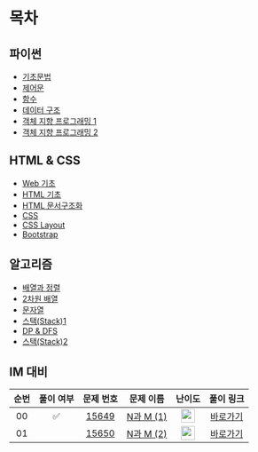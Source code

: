 # 목차

## 파이썬

- [기초문법](https://github.com/SuhyungK/TIL/blob/master/Python/01_%EA%B8%B0%EC%B4%88%EB%AC%B8%EB%B2%95.md)
- [제어문](https://github.com/SuhyungK/TIL/blob/master/Python/%EC%A0%9C%EC%96%B4%EB%AC%B8.md)
- [함수](https://github.com/SuhyungK/TIL/blob/master/Python/04_%ED%95%A8%EC%88%98.md)
- [데이터 구조](https://github.com/SuhyungK/TIL/blob/master/Python/05_%EB%8D%B0%EC%9D%B4%ED%84%B0%EA%B5%AC%EC%A1%B0.md)
- [객체 지향 프로그래밍 1](https://github.com/SuhyungK/TIL/blob/master/Python/05_%EA%B0%9D%EC%B2%B4%EC%A7%80%ED%96%A51.md)
- [객체 지향 프로그래밍 2](https://github.com/SuhyungK/TIL/blob/master/Python/06_%EA%B0%9D%EC%B2%B4%EC%A7%80%ED%96%A52.md)


## HTML & CSS

- [Web 기초](https://github.com/SuhyungK/TIL/blob/master/2_HTML_CSS/01_Web_%EA%B8%B0%EC%B4%88.md)
- [HTML 기초](https://github.com/SuhyungK/TIL/blob/master/2_HTML_CSS/02_HTML_%EA%B8%B0%EC%B4%88.md)
- [HTML 문서구조화](https://github.com/SuhyungK/TIL/blob/master/2_HTML_CSS/03_HTML_%EB%AC%B8%EC%84%9C%EA%B5%AC%EC%A1%B0%ED%99%94.md)
- [CSS](https://github.com/SuhyungK/TIL/blob/master/2_HTML_CSS/04_CSS.md)
- [CSS Layout](https://github.com/SuhyungK/TIL/blob/master/2_HTML_CSS/05_CSS_Layout.md)
- [Bootstrap](https://github.com/SuhyungK/TIL/blob/master/2_HTML_CSS/06_bootstrap.md)


## 알고리즘

- [배열과 정렬](https://github.com/SuhyungK/TIL/blob/master/3_Algorithm/01_%EB%B0%B0%EC%97%B4%EA%B3%BC%EC%A0%95%EB%A0%AC.md)
- [2차원 배열](https://github.com/SuhyungK/TIL/blob/master/3_Algorithm/02_2%EC%B0%A8%EC%9B%90%EB%B0%B0%EC%97%B4.md)
- [문자열](https://github.com/SuhyungK/TIL/blob/master/3_Algorithm/03_%EB%AC%B8%EC%9E%90%EC%97%B4.md)
- [스택(Stack)1](https://github.com/SuhyungK/TIL/blob/master/3_Algorithm/04_Stack1.md)
- [DP & DFS](https://github.com/SuhyungK/TIL/blob/master/3_Algorithm/05_DP%26DFS.md)
- [스택(Stack)2]()

## IM 대비
|          순번          |        풀이 여부         |        문제 번호         |        문제 이름         |         난이도          |        풀이 링크         |
| :-----: | :-----: | :-----: | :-----: | :-----: | :-----: |
| 00 |  :white_check_mark:  | <a href="https://www.acmicpc.net/problem/15649" target="_blank">15649</a> | <a href="https://www.acmicpc.net/problem/15649" target="_blank">N과 M (1)</a> | <img height="25px" width="25px" src="https://static.solved.ac/tier_small/8.svg"/> | <a href="./../solution/backtracking/15649">바로가기</a> |
| 01 |    | <a href="https://www.acmicpc.net/problem/15650" target="_blank">15650</a> | <a href="https://www.acmicpc.net/problem/15650" target="_blank">N과 M (2)</a> | <img height="25px" width="25px" src="https://static.solved.ac/tier_small/8.svg"/> | <a href="./../solution/backtracking/15650">바로가기</a> |

